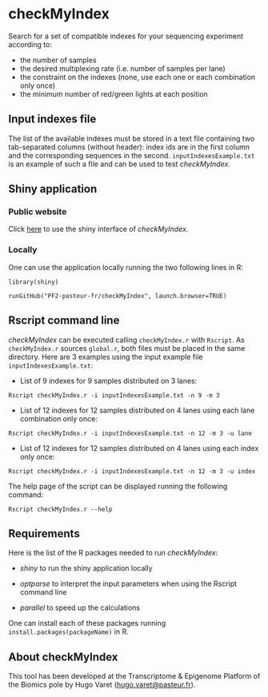 # checkMyIndex

Search for a set of compatible indexes for your sequencing experiment according to:

* the number of samples
* the desired multiplexing rate (i.e. number of samples per lane)
* the constraint on the indexes (none, use each one or each combination only once)
* the minimum number of red/green lights at each position

## Input indexes file

The list of the available indexes must be stored in a text file containing two tab-separated columns (without header): index ids are in the first column and the corresponding sequences in the second. `inputIndexesExample.txt` is an example of such a file and can be used to test *checkMyIndex*.

## Shiny application

### Public website

Click [here](http://shiny01.hosting.pasteur.fr/checkMyIndex/) to use the shiny interface of *checkMyIndex*.

### Locally

One can use the application locally running the two following lines in R:

`library(shiny)`

`runGitHub("PF2-pasteur-fr/checkMyIndex", launch.browser=TRUE)`

## Rscript command line

*checkMyIndex* can be executed calling `checkMyIndex.r` with `Rscript`. As `checkMyIndex.r` sources `global.r`, both files must be placed in the same directory. Here are 3 examples using the input example file `inputIndexesExample.txt`:

* List of 9 indexes for 9 samples distributed on 3 lanes:

`Rscript checkMyIndex.r -i inputIndexesExample.txt -n 9 -m 3`

* List of 12 indexes for 12 samples distributed on 4 lanes using each lane combination only once:

`Rscript checkMyIndex.r -i inputIndexesExample.txt -n 12 -m 3 -u lane`

* List of 12 indexes for 12 samples distributed on 4 lanes using each index only once:

`Rscript checkMyIndex.r -i inputIndexesExample.txt -n 12 -m 3 -u index`

The help page of the script can be displayed running the following command: 

`Rscript checkMyIndex.r --help`

## Requirements

Here is the list of the R packages needed to run *checkMyIndex*:

* *shiny* to run the shiny application locally

* *optparse* to interpret the input parameters when using the Rscript command line

* *parallel* to speed up the calculations

One can install each of these packages running `install.packages(packageName)` in R.

## About checkMyIndex

This tool has been developed at the Transcriptome & Epigenome Platform of the Biomics pole by Hugo Varet (<hugo.varet@pasteur.fr>).
